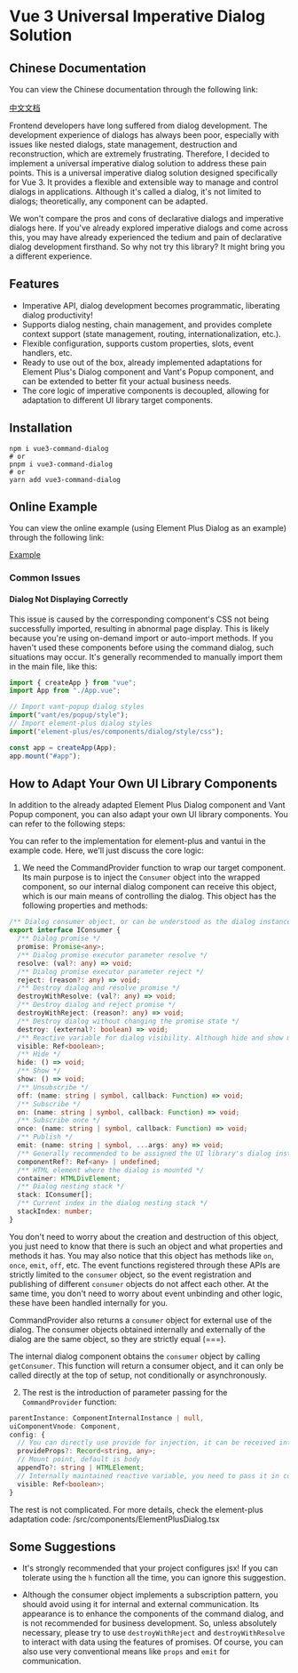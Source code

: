 # Vue 3 Universal Imperative Dialog Solution

## Chinese Documentation

You can view the Chinese documentation through the following link:

[中文文档](./README.md)

Frontend developers have long suffered from dialog development. The development experience of dialogs has always been poor, especially with issues like nested dialogs, state management, destruction and reconstruction, which are extremely frustrating. Therefore, I decided to implement a universal imperative dialog solution to address these pain points. This is a universal imperative dialog solution designed specifically for Vue 3. It provides a flexible and extensible way to manage and control dialogs in applications. Although it's called a dialog, it's not limited to dialogs; theoretically, any component can be adapted.

We won't compare the pros and cons of declarative dialogs and imperative dialogs here. If you've already explored imperative dialogs and come across this, you may have already experienced the tedium and pain of declarative dialog development firsthand. So why not try this library? It might bring you a different experience.

## Features

- Imperative API, dialog development becomes programmatic, liberating dialog productivity!
- Supports dialog nesting, chain management, and provides complete context support (state management, routing, internationalization, etc.).
- Flexible configuration, supports custom properties, slots, event handlers, etc.
- Ready to use out of the box, already implemented adaptations for Element Plus's Dialog component and Vant's Popup component, and can be extended to better fit your actual business needs.
- The core logic of imperative components is decoupled, allowing for adaptation to different UI library target components.

## Installation

```shell
npm i vue3-command-dialog
# or
pnpm i vue3-command-dialog
# or
yarn add vue3-command-dialog
```

## Online Example

You can view the online example (using Element Plus Dialog as an example) through the following link:

[Example](https://pandavips.github.io/Vue3-Command-Dialog/#/example/base)

### Common Issues

#### Dialog Not Displaying Correctly

This issue is caused by the corresponding component's CSS not being successfully imported, resulting in abnormal page display. This is likely because you're using on-demand import or auto-import methods. If you haven't used these components before using the command dialog, such situations may occur. It's generally recommended to manually import them in the main file, like this:

```ts
import { createApp } from "vue";
import App from "./App.vue";

// Import vant-popup dialog styles
import("vant/es/popup/style");
// Import element-plus dialog styles
import("element-plus/es/components/dialog/style/css");

const app = createApp(App);
app.mount("#app");
```

## How to Adapt Your Own UI Library Components

In addition to the already adapted Element Plus Dialog component and Vant Popup component, you can also adapt your own UI library components. You can refer to the following steps:

You can refer to the implementation for element-plus and vantui in the example code. Here, we'll just discuss the core logic:

1. We need the CommandProvider function to wrap our target component. Its main purpose is to inject the `Consumer` object into the wrapped component, so our internal dialog component can receive this object, which is our main means of controlling the dialog. This object has the following properties and methods:

```ts
/** Dialog consumer object, or can be understood as the dialog instance~ */
export interface IConsumer {
  /** Dialog promise */
  promise: Promise<any>;
  /** Dialog promise executor parameter resolve */
  resolve: (val?: any) => void;
  /** Dialog promise executor parameter reject */
  reject: (reason?: any) => void;
  /** Destroy dialog and resolve promise */
  destroyWithResolve: (val?: any) => void;
  /** Destroy dialog and reject promise */
  destroyWithReject: (reason?: any) => void;
  /** Destroy dialog without changing the promise state */
  destroy: (external?: boolean) => void;
  /** Reactive variable for dialog visibility. Although hide and show methods are provided and this property is not needed to control dialog display, it's still provided for convenience in some special scenarios, such as when you need to watch this property */
  visible: Ref<boolean>;
  /** Hide */
  hide: () => void;
  /** Show */
  show: () => void;
  /** Unsubscribe */
  off: (name: string | symbol, callback: Function) => void;
  /** Subscribe */
  on: (name: string | symbol, callback: Function) => void;
  /** Subscribe once */
  once: (name: string | symbol, callback: Function) => void;
  /** Publish */
  emit: (name: string | symbol, ...args: any) => void;
  /** Generally recommended to be assigned the UI library's dialog instance Ref */
  componentRef?: Ref<any> | undefined;
  /** HTML element where the dialog is mounted */
  container: HTMLDivElement;
  /** Dialog nesting stack */
  stack: IConsumer[];
  /** Current index in the dialog nesting stack */
  stackIndex: number;
}
```

You don't need to worry about the creation and destruction of this object, you just need to know that there is such an object and what properties and methods it has. You may also notice that this object has methods like `on`, `once`, `emit`, `off`, etc. The event functions registered through these APIs are strictly limited to the `consumer` object, so the event registration and publishing of different `consumer` objects do not affect each other. At the same time, you don't need to worry about event unbinding and other logic, these have been handled internally for you.

CommandProvider also returns a `consumer` object for external use of the dialog. The consumer objects obtained internally and externally of the dialog are the same object, so they are strictly equal (===).

The internal dialog component obtains the `consumer` object by calling `getConsumer`. This function will return a consumer object, and it can only be called directly at the top of setup, not conditionally or asynchronously.

2. The rest is the introduction of parameter passing for the `CommandProvider` function:

```ts
parentInstance: ComponentInternalInstance | null,
uiComponentVnode: Component,
config: {
  // You can directly use provide for injection, it can be received internally the same way, but if you want to implement a more private scope, you can place the data to be injected under this object
  provideProps?: Record<string, any>;
  // Mount point, default is body
  appendTo?: string | HTMLElement;
  // Internally maintained reactive variable, you need to pass it in completely, don't unpack the reactive variable
  visible: Ref<boolean>;
}
```

The rest is not complicated. For more details, check the element-plus adaptation code: /src/components/ElementPlusDialog.tsx

## Some Suggestions

- It's strongly recommended that your project configures jsx! If you can tolerate using the `h` function all the time, you can ignore this suggestion.

- Although the consumer object implements a subscription pattern, you should avoid using it for internal and external communication. Its appearance is to enhance the components of the command dialog, and is not recommended for business development. So, unless absolutely necessary, please try to use `destroyWithReject` and `destroyWithResolve` to interact with data using the features of promises. Of course, you can also use very conventional means like `props` and `emit` for communication.
